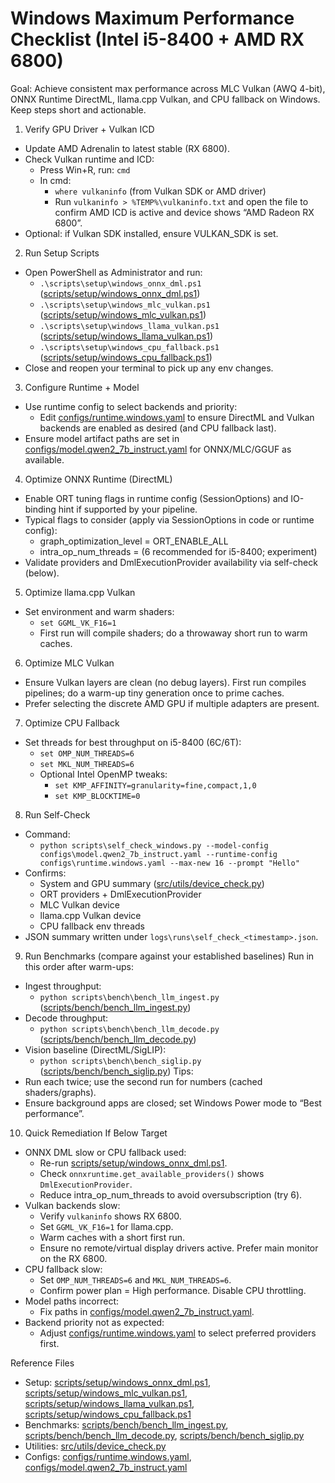 # Windows Maximum Performance Checklist (Intel i5-8400 + AMD RX 6800)

Goal: Achieve consistent max performance across MLC Vulkan (AWQ 4-bit), ONNX Runtime DirectML, llama.cpp Vulkan, and CPU fallback on Windows. Keep steps short and actionable.

1) Verify GPU Driver + Vulkan ICD
- Update AMD Adrenalin to latest stable (RX 6800).
- Check Vulkan runtime and ICD:
  - Press Win+R, run: `cmd`
  - In cmd:
    - `where vulkaninfo` (from Vulkan SDK or AMD driver)
    - Run `vulkaninfo > %TEMP%\vulkaninfo.txt` and open the file to confirm AMD ICD is active and device shows “AMD Radeon RX 6800”.
- Optional: if Vulkan SDK installed, ensure VULKAN_SDK is set.

2) Run Setup Scripts
- Open PowerShell as Administrator and run:
  - `.\scripts\setup\windows_onnx_dml.ps1` ([scripts/setup/windows_onnx_dml.ps1](scripts/setup/windows_onnx_dml.ps1:1))
  - `.\scripts\setup\windows_mlc_vulkan.ps1` ([scripts/setup/windows_mlc_vulkan.ps1](scripts/setup/windows_mlc_vulkan.ps1:1))
  - `.\scripts\setup\windows_llama_vulkan.ps1` ([scripts/setup/windows_llama_vulkan.ps1](scripts/setup/windows_llama_vulkan.ps1:1))
  - `.\scripts\setup\windows_cpu_fallback.ps1` ([scripts/setup/windows_cpu_fallback.ps1](scripts/setup/windows_cpu_fallback.ps1:1))
- Close and reopen your terminal to pick up any env changes.

3) Configure Runtime + Model
- Use runtime config to select backends and priority:
  - Edit [configs/runtime.windows.yaml](configs/runtime.windows.yaml:1) to ensure DirectML and Vulkan backends are enabled as desired (and CPU fallback last).
- Ensure model artifact paths are set in [configs/model.qwen2_7b_instruct.yaml](configs/model.qwen2_7b_instruct.yaml:1) for ONNX/MLC/GGUF as available.

4) Optimize ONNX Runtime (DirectML)
- Enable ORT tuning flags in runtime config (SessionOptions) and IO-binding hint if supported by your pipeline.
- Typical flags to consider (apply via SessionOptions in code or runtime config):
  - graph_optimization_level = ORT_ENABLE_ALL
  - intra_op_num_threads = (6 recommended for i5-8400; experiment)
- Validate providers and DmlExecutionProvider availability via self-check (below).

5) Optimize llama.cpp Vulkan
- Set environment and warm shaders:
  - `set GGML_VK_F16=1`
  - First run will compile shaders; do a throwaway short run to warm caches.

6) Optimize MLC Vulkan
- Ensure Vulkan layers are clean (no debug layers). First run compiles pipelines; do a warm-up tiny generation once to prime caches.
- Prefer selecting the discrete AMD GPU if multiple adapters are present.

7) Optimize CPU Fallback
- Set threads for best throughput on i5-8400 (6C/6T):
  - `set OMP_NUM_THREADS=6`
  - `set MKL_NUM_THREADS=6`
  - Optional Intel OpenMP tweaks:
    - `set KMP_AFFINITY=granularity=fine,compact,1,0`
    - `set KMP_BLOCKTIME=0`

8) Run Self-Check
- Command:
  - `python scripts\self_check_windows.py --model-config configs\model.qwen2_7b_instruct.yaml --runtime-config configs\runtime.windows.yaml --max-new 16 --prompt "Hello"`
- Confirms:
  - System and GPU summary ([src/utils/device_check.py](src/utils/device_check.py:1))
  - ORT providers + DmlExecutionProvider
  - MLC Vulkan device
  - llama.cpp Vulkan device
  - CPU fallback env threads
- JSON summary written under `logs\runs\self_check_<timestamp>.json`.

9) Run Benchmarks (compare against your established baselines)
Run in this order after warm-ups:
- Ingest throughput:
  - `python scripts\bench\bench_llm_ingest.py` ([scripts/bench/bench_llm_ingest.py](scripts/bench/bench_llm_ingest.py:1))
- Decode throughput:
  - `python scripts\bench\bench_llm_decode.py` ([scripts/bench/bench_llm_decode.py](scripts/bench/bench_llm_decode.py:1))
- Vision baseline (DirectML/SigLIP):
  - `python scripts\bench\bench_siglip.py` ([scripts/bench/bench_siglip.py](scripts/bench/bench_siglip.py:1))
Tips:
- Run each twice; use the second run for numbers (cached shaders/graphs).
- Ensure background apps are closed; set Windows Power mode to “Best performance”.

10) Quick Remediation If Below Target
- ONNX DML slow or CPU fallback used:
  - Re-run [scripts/setup/windows_onnx_dml.ps1](scripts/setup/windows_onnx_dml.ps1:1).
  - Check `onnxruntime.get_available_providers()` shows `DmlExecutionProvider`.
  - Reduce intra_op_num_threads to avoid oversubscription (try 6).
- Vulkan backends slow:
  - Verify `vulkaninfo` shows RX 6800.
  - Set `GGML_VK_F16=1` for llama.cpp.
  - Warm caches with a short first run.
  - Ensure no remote/virtual display drivers active. Prefer main monitor on the RX 6800.
- CPU fallback slow:
  - Set `OMP_NUM_THREADS=6` and `MKL_NUM_THREADS=6`.
  - Confirm power plan = High performance. Disable CPU throttling.
- Model paths incorrect:
  - Fix paths in [configs/model.qwen2_7b_instruct.yaml](configs/model.qwen2_7b_instruct.yaml:1).
- Backend priority not as expected:
  - Adjust [configs/runtime.windows.yaml](configs/runtime.windows.yaml:1) to select preferred providers first.

Reference Files
- Setup: [scripts/setup/windows_onnx_dml.ps1](scripts/setup/windows_onnx_dml.ps1:1), [scripts/setup/windows_mlc_vulkan.ps1](scripts/setup/windows_mlc_vulkan.ps1:1), [scripts/setup/windows_llama_vulkan.ps1](scripts/setup/windows_llama_vulkan.ps1:1), [scripts/setup/windows_cpu_fallback.ps1](scripts/setup/windows_cpu_fallback.ps1:1)
- Benchmarks: [scripts/bench/bench_llm_ingest.py](scripts/bench/bench_llm_ingest.py:1), [scripts/bench/bench_llm_decode.py](scripts/bench/bench_llm_decode.py:1), [scripts/bench/bench_siglip.py](scripts/bench/bench_siglip.py:1)
- Utilities: [src/utils/device_check.py](src/utils/device_check.py:1)
- Configs: [configs/runtime.windows.yaml](configs/runtime.windows.yaml:1), [configs/model.qwen2_7b_instruct.yaml](configs/model.qwen2_7b_instruct.yaml:1)